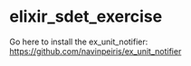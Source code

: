 # elixir_sdet_exercise

Go here to install the ex_unit_notifier: https://github.com/navinpeiris/ex_unit_notifier
